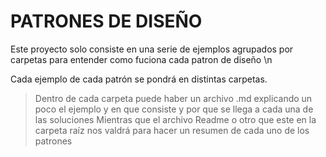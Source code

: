 ﻿# PATRONES DE DISEÑO

Este proyecto solo consiste en una serie de ejemplos agrupados por carpetas para entender como fuciona cada patron de diseño \n

Cada ejemplo de cada patrón se pondrá en distintas carpetas.
> Dentro de cada carpeta puede haber un archivo .md explicando un poco el ejemplo y en que consiste y por que se llega a cada una de las soluciones
> Mientras que el archivo Readme o otro que este en la carpeta raíz nos valdrá para hacer un resumen de cada uno de los patrones


